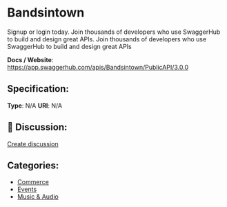 # Bandsintown


Signup or login today.  Join thousands of developers who use SwaggerHub to build and design great APIs. Join thousands of developers who use SwaggerHub to build and design great APIs

**Docs / Website**: https://app.swaggerhub.com/apis/Bandsintown/PublicAPI/3.0.0

## Specification:
**Type**:  N/A 
**URI**:  N/A 

## 💬 Discussion:
[Create discussion](link)

## Categories:
- [Commerce](https://github.com/apis-list/apis-list#commerce)
- [Events](https://github.com/apis-list/apis-list#events)
- [Music & Audio](https://github.com/apis-list/apis-list#music-and-audio)





